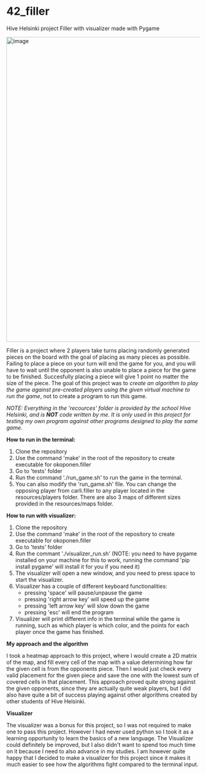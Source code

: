 # 42_filler
Hive Helsinki project Filler with visualizer made with Pygame

<img width="794" alt="image" src="https://user-images.githubusercontent.com/58331418/201924107-b1c50e21-1bbc-4643-909a-ad50bd7d7bc2.png">

Filler is a project where 2 players take turns placing randomly generated pieces on the board with the goal of placing as many pieces as possible. Failing to place a piece on your turn will end the game for you, and you will have to wait until the opponent is also unable to place a piece for the game to be finished. Succesfully placing a piece will give 1 point no matter the size of the piece. The goal of this project was to _create an algorithm to play the game against pre-created players using the given virtual machine to run the game_, not to create a program to run this game.

_NOTE: Everything in the 'recources' folder is provided by the school Hive Helsinki, and is **NOT** code written by me. It is only used in this project for testing my own program against other programs designed to play the same game._

**How to run in the terminal:**
1. Clone the repository
2. Use the command 'make' in the root of the repository to create executable for okoponen.filler
3. Go to 'tests' folder
4. Run the command './run_game.sh' to run the game in the terminal.
5. You can also modify the 'run_game.sh' file. You can change the opposing player from carli.filler to any player located in the resources/players folder. There are also 3 maps of different sizes provided in the resources/maps folder.

**How to run with visualizer:**
1. Clone the repository
2. Use the command 'make' in the root of the repository to create executable for okoponen.filler
3. Go to 'tests' folder
4. Run the commant './visualizer_run.sh' (NOTE: you need to have pygame installed on your machine for this to work, running the command 'pip install pygame' will install it for you if you need it)
5. The visualizer will open a new window, and you need to press space to start the visualizer.
6. Visualizer has a couple of different keyboard functionalities:
      - pressing 'space' will pause/unpause the game
      - pressing 'right arrow key' will speed up the game
      - pressing 'left arrow key' will slow down the game
      - pressing 'esc' will end the program
7. Visualizer will print different info in the terminal while the game is running, such as which player is which color, and the points for each player once the game has finished.



**My approach and the algorithm**

I took a heatmap approach to this project, where I would create a 2D matrix of the map, and fill every cell of the map with a value determining how far the given cell is from the opponents piece. Then I would just check every valid placement for the given piece and save the one with the lowest sum of covered cells in that placement. This approach proved quite strong against the given opponents, since they are actually quite weak players, but I did also have quite a bit of success playing against other algorithms created by other students of Hive Helsinki.



**Visualizer**

The visualizer was a bonus for this project, so I was not required to make one to pass this project. However I had never used python so I took it as a learning opportunity to learn the basics of a new language. The Visualizer could definitely be improved, but I also didn't want to spend too much time on it because I need to also advance in my studies. I am however quite happy that I decided to make a visualizer for this project since it makes it much easier to see how the algorithms fight compared to the terminal input. 
